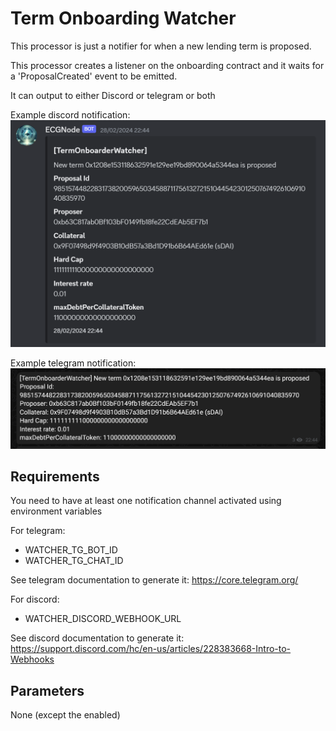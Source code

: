 # Term Onboarding Watcher

This processor is just a notifier for when a new lending term is proposed.

This processor creates a listener on the onboarding contract and it waits for a 'ProposalCreated' event to be emitted.

It can output to either Discord or telegram or both

Example discord notification:
![alt text](../images/processors/onboarding-watcher-discord.png)

Example telegram notification:
![alt text](../images/processors/onboarding-watcher-tg.png)

## Requirements

You need to have at least one notification channel activated using environment variables

For telegram:
- WATCHER_TG_BOT_ID
- WATCHER_TG_CHAT_ID

See telegram documentation to generate it: https://core.telegram.org/

For discord:
- WATCHER_DISCORD_WEBHOOK_URL

See discord documentation to generate it: https://support.discord.com/hc/en-us/articles/228383668-Intro-to-Webhooks


## Parameters

None (except the enabled)